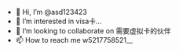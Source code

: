 - 👋 Hi, I’m @asd123423
- 👀 I’m interested in visa卡...
- 💞️ I’m looking to collaborate on 需要虚拟卡的伙伴
- 📫 How to reach me w5217758521__
<!---
asd123423/asd123423 is a ✨ special ✨ repository because its `README.md` (this file) appears on your GitHub profile.
You can click the Preview link to take a look at your changes.
--->
